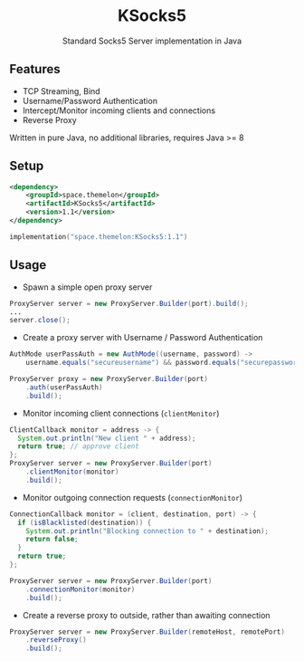 <h1 align="center">KSocks5</h1>
<p align="center">Standard Socks5 Server implementation in Java</p>

## Features

- TCP Streaming, Bind
- Username/Password Authentication
- Intercept/Monitor incoming clients and connections
- Reverse Proxy

Written in pure Java, no additional libraries, requires Java >= 8


## Setup

```xml
<dependency>
    <groupId>space.themelon</groupId>
    <artifactId>KSocks5</artifactId>
    <version>1.1</version>
</dependency>
```

```kotlin
implementation("space.themelon:KSocks5:1.1")
```

## Usage

- Spawn a simple open proxy server

```java
ProxyServer server = new ProxyServer.Builder(port).build();
...
server.close();
```

- Create a proxy server with Username / Password Authentication

```java
AuthMode userPassAuth = new AuthMode((username, password) -> 
    username.equals("secureusername") && password.equals("securepassword"));

ProxyServer proxy = new ProxyServer.Builder(port)
    .auth(userPassAuth)
    .build();
```

- Monitor incoming client connections (`clientMonitor`)

```java
ClientCallback monitor = address -> {
  System.out.println("New client " + address);
  return true; // approve client
};
ProxyServer server = new ProxyServer.Builder(port)
    .clientMonitor(monitor)
    .build();
```

- Monitor outgoing connection requests (`connectionMonitor`)

```java
ConnectionCallback monitor = (client, destination, port) -> {
  if (isBlacklisted(destination)) {
    System.out.println("Blocking connection to " + destination);
    return false;
  }
  return true;
};

ProxyServer server = new ProxyServer.Builder(port)
    .connectionMonitor(monitor)
    .build();
```

- Create a reverse proxy to outside, rather than awaiting connection

```java
ProxyServer server = new ProxyServer.Builder(remoteHost, remotePort)
    .reverseProxy()
    .build();
```